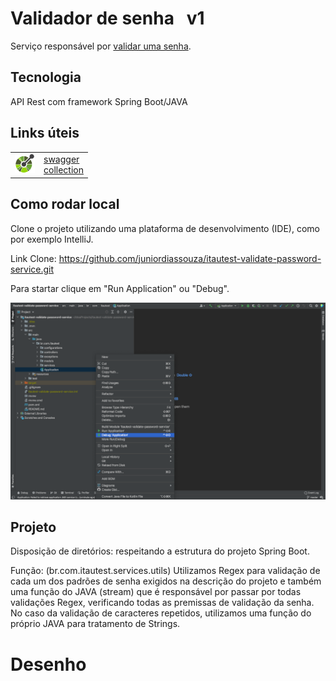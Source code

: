 # Validador de senha &nbsp; v1

Serviço responsável por [validar uma senha](http://localhost:8080/api/validator/v1/password).

## Tecnologia

API Rest com framework Spring Boot/JAVA

## Links úteis

|  |  |
| ------ | ------ |
| <img src="https://github.com/juniordiassouza/itautest-validate-password-service/blob/master/src/main/resources/images/openapi%20.png" width="32" height="32"> | [swagger](http://localhost:8080/api/validator/v1/swagger-ui/index.html) <br> [collection](http://localhost:8080/api/validator/v1/v2/api-docs) |

## Como rodar local

Clone o projeto utilizando uma plataforma de desenvolvimento (IDE), como por exemplo IntelliJ.

Link Clone: https://github.com/juniordiassouza/itautest-validate-password-service.git

Para startar clique em "Run Application" ou "Debug".

<img src="https://github.com/juniordiassouza/itautest-validate-password-service/blob/master/src/main/resources/images/tela.png">

## Projeto

Disposição de diretórios: respeitando a estrutura do projeto Spring Boot.

Função: (br.com.itautest.services.utils) Utilizamos Regex para validação de cada um dos padrões de senha exigidos na descrição do projeto e também uma função do JAVA (stream) que é responsável por passar por todas validações Regex, verificando todas as premissas de validação da senha.  
No caso da validação de caracteres repetidos, utilizamos uma função do próprio JAVA para tratamento de Strings.

# Desenho

<img src="">
